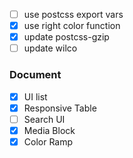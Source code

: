 - [ ] use postcss export vars
- [x] use right color function
- [x] update postcss-gzip
- [ ] update wilco

### Document 

- [x] UI list
- [x] Responsive Table
- [ ] Search UI
- [x] Media Block
- [x] Color Ramp